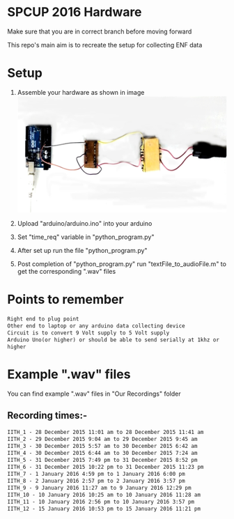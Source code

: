 # SPCUP 2016 Hardware
Make sure that you are in correct branch before moving forward

This repo's main aim is to recreate the setup for collecting ENF data
# Setup
1) Assemble your hardware as shown in image 
![Hardware Image](image.png)

2) Upload "arduino/arduino.ino" into your arduino

3) Set "time_req" variable in "python_program.py"

4) After set up run the file "python_program.py"

5) Post completion of "python_program.py" run "textFile_to_audioFile.m" to get the corresponding ".wav" files

# Points to remember
	Right end to plug point
	Other end to laptop or any arduino data collecting device
	Circuit is to convert 9 Volt supply to 5 Volt supply
	Arduino Uno(or higher) or should be able to send serially at 1khz or higher
	
# Example ".wav" files
You can find example ".wav" files in "Our Recordings" folder
  ## Recording times:-
	
	IITH_1 - 28 December 2015 11:01 am to 28 December 2015 11:41 am
	IITH_2 - 29 December 2015 9:04 am to 29 December 2015 9:45 am
	IITH_3 - 30 December 2015 5:57 am to 30 December 2015 6:42 am
	IITH_4 - 30 December 2015 6:44 am to 30 December 2015 7:24 am
	IITH_5 - 31 December 2015 7:49 pm to 31 December 2015 8:52 pm
	IITH_6 - 31 December 2015 10:22 pm to 31 December 2015 11:23 pm
	IITH_7 - 1 January 2016 4:59 pm to 1 January 2016 6:00 pm
	IITH_8 - 2 January 2016 2:57 pm to 2 January 2016 3:57 pm
	IITH_9 - 9 January 2016 11:27 am to 9 January 2016 12:29 pm
	IITH_10 - 10 January 2016 10:25 am to 10 January 2016 11:28 am
	IITH_11 - 10 January 2016 2:56 pm to 10 January 2016 3:57 pm
	IITH_12 - 15 January 2016 10:53 pm to 15 January 2016 11:21 pm
